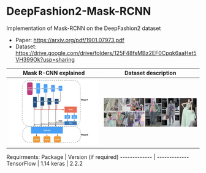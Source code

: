 # DeepFashion2-Mask-RCNN

Implementation of Mask-RCNN on the DeepFashion2 dataset 
- Paper: https://arxiv.org/pdf/1901.07973.pdf
- Dataset: https://drive.google.com/drive/folders/125F48fsMBz2EF0Cpqk6aaHet5VH399Ok?usp=sharing

Mask R-CNN explained           |  Dataset description
:-------------------------:|:-------------------------:
![](mask_rcnn_explained.jpeg)  |  ![](dataset_description.png)

Requirments:
  Package       | Version (if required)
  ------------- | -------------
  TensorFlow    | 1.14
  keras         | 2.2.2
 
